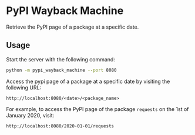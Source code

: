 # PyPI Wayback Machine

Retrieve the PyPI page of a package at a specific date.

## Usage
Start the server with the following command:
```bash
python -m pypi_wayback_machine --port 8080
```

Access the pypi page of a package at a specific date by visiting the following URL:
```
http://localhost:8080/<date>/<package_name>
```

For example, to access the PyPI page of the package `requests` on the 1st of January 2020, visit:
```
http://localhost:8080/2020-01-01/requests
```
